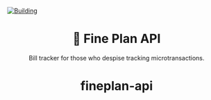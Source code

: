 [![Building](https://badgen.net/badge/icon/Actively%20Building%20?icon=bitcoin-lightning&label&color=purple)](https://github.com/leeo-dev/fineplan-api)
<h1 align="center">🏡 Fine Plan API</h1>

<p align="center">Bill tracker for those who despise tracking microtransactions.</p>

<div align="center">
    
# fineplan-api
